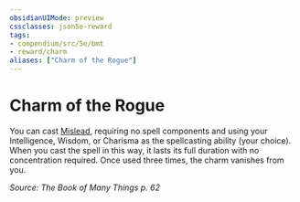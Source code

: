 ```yaml
---
obsidianUIMode: preview
cssclasses: json5e-reward
tags:
- compendium/src/5e/bmt
- reward/charm
aliases: ["Charm of the Rogue"]
---
```

# Charm of the Rogue

You can cast [Mislead](2-Mechanics/CLI/spells/mislead.md), requiring no spell components and using your Intelligence, Wisdom, or Charisma as the spellcasting ability (your choice). When you cast the spell in this way, it lasts its full duration with no concentration required. Once used three times, the charm vanishes from you.

*Source: The Book of Many Things p. 62*